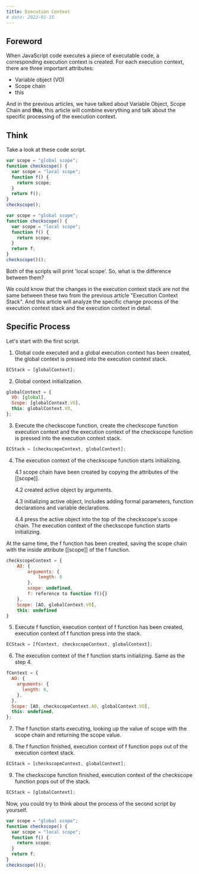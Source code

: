 ```yaml
---
title: Execution Context
# date: 2022-01-15
---
```


## Foreword

When JavaScript code executes a piece of executable code, a corresponding execution context is created.
For each execution context, there are three important attributes:

- Variable object (VO)
- Scope chain
- this

And in the previous articles, we have talked about Variable Object, Scope Chain and **this**, this article will combine everything and talk about the specific processing of the execution context.

## Think

Take a look at these code script.

```js
var scope = "global scope";
function checkscope() {
  var scope = "local scope";
  function f() {
    return scope;
  }
  return f();
}
checkscope();
```

```js
var scope = "global scope";
function checkscope() {
  var scope = "local scope";
  function f() {
    return scope;
  }
  return f;
}
checkscope()();
```

Both of the scripts will print 'local scope'. So, what is the difference between them?

We could know that the changes in the execution context stack are not the same between these two from the previous article "Execution Context Stack". And this article will analyze the specific change process of the execution context stack and the execution context in detail.

## Specific Process

Let's start with the first script.

1. Global code executed and a global execution context has been created, the global context is pressed into the execution context stack.

```js
ECStack = [globalContext];
```

2. Global context initialization.

```js
globalContext = {
  VO: [global],
  Scope: [globalContext.VO],
  this: globalContext.VO,
};
```

3. Execute the checkscope function, create the checkscope function execution context and the execution context of the checkscope function is pressed into the execution context stack.

```js
ECStack = [checkscopeContext, globalContext];
```

4. The execution context of the checkscope function starts initializing.

   4.1 scope chain have been created by copying the attributes of the [[scope]].

   4.2 created active object by arguments.

   4.3 initializing active object, includes adding formal parameters, function declarations and variable declarations.

   4.4 press the active object into the top of the checkscope's scope chain. The execution context of the checkscope function starts initializing.

At the same time, the f function has been created, saving the scope chain with the inside attribute [[scope]] of the f function.

```js
checkscopeContext = {
    AO: {
        arguments: {
            length: 0
        },
        scope: undefined,
        f: reference to function f(){}
    },
    Scope: [AO, globalContext.VO],
    this: undefined
}
```

5. Execute f function, execution context of f function has been created, execution context of f function press into the stack.

```js
ECStack = [fContext, checkscopeContext, globalContext];
```

6. The execution context of the f function starts initializing. Same as the step 4.

```js
fContext = {
  AO: {
    arguments: {
      length: 0,
    },
  },
  Scope: [AO, checkscopeContext.AO, globalContext.VO],
  this: undefined,
};
```

7. The f function starts executing, looking up the value of scope with the scope chain and returning the scope value.

8. The f function finished, execution context of f function pops out of the execution context stack.

```js
ECStack = [checkscopeContext, globalContext];
```

9. The checkscope function finished, execution context of the checkscope function pops out of the stack.

```js
ECStack = [globalContext];
```

Now, you could try to think about the process of the second script by yourself.

```js
var scope = "global scope";
function checkscope() {
  var scope = "local scope";
  function f() {
    return scope;
  }
  return f;
}
checkscope()();
```

